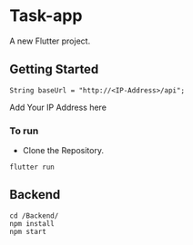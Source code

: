 # Task-app

A new Flutter project.

## Getting Started

```
String baseUrl = "http://<IP-Address>/api";
```
Add Your IP Address here

### To run
- Clone the Repository.

```
flutter run
```


## Backend

```
cd /Backend/
npm install
npm start
```



